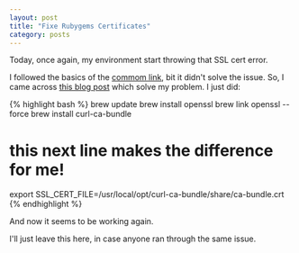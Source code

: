 ```yaml
---
layout: post
title: "Fixe Rubygems Certificates"
category: posts
---
```


Today, once again, my environment start throwing that SSL cert error.

I followed the basics of the [commom link](http://railsapps.github.io/openssl-certificate-verify-failed.html),
bit it didn't solve the issue. So, I came across
[this blog post](http://blog.digitalpierce.com/2013/11/28/gem-install-unable-to-download-data/)
which solve my problem. I just did:

{% highlight bash %}
brew update
brew install openssl
brew link openssl --force
brew install curl-ca-bundle
# this next line makes the difference for me!
export SSL_CERT_FILE=/usr/local/opt/curl-ca-bundle/share/ca-bundle.crt
{% endhighlight %}

And now it seems to be working again.

I'll just leave this here, in case anyone ran through the same issue.
